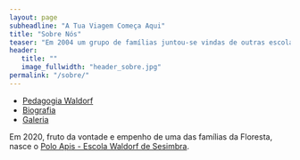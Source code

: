 ```yaml
---
layout: page
subheadline: "A Tua Viagem Começa Aqui"
title: "Sobre Nós"
teaser: "Em 2004 um grupo de famílias juntou-se vindas de outras escolas com as certezas do que não queriam, procurando respostas mais humanistas, fraternas e ajustadas para os seus filhos. Nessa vontade de fazer diferente semearam esta linda e doce semente."
header:
   title: ""
   image_fullwidth: "header_sobre.jpg"
permalink: "/sobre/"
---
```


<ul>
    <li><a href="/sobre/waldorf/">Pedagogia Waldorf</a></li>
    <li><a href="/sobre/biografia/">Biografia</a></li>
    <li><a href="/sobre/galeria/">Galeria</a></li>
</ul>

Em 2020, fruto da vontade e empenho de uma das famílias da Floresta, nasce o <a href="https://www.apisescolawaldorfsesimbra.pt/">Polo Apis - Escola Waldorf de Sesimbra</a>.
